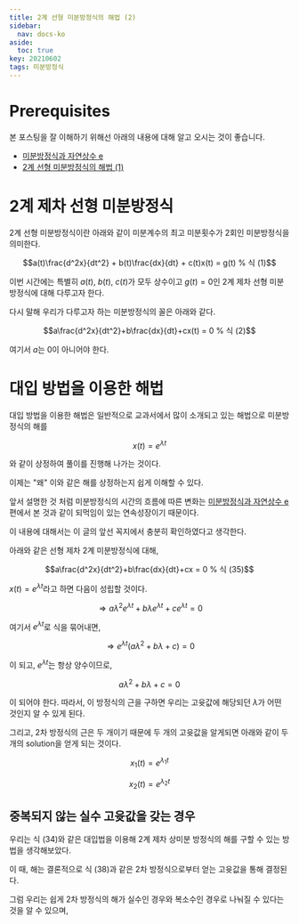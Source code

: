 ```yaml
---
title: 2계 선형 미분방정식의 해법 (2)
sidebar:
  nav: docs-ko
aside:
  toc: true
key: 20210602
tags: 미분방정식
---
```


# Prerequisites

본 포스팅을 잘 이해하기 위해선 아래의 내용에 대해 알고 오시는 것이 좋습니다.

* [미분방정식과 자연상수 e](https://angeloyeo.github.io/2021/05/05/ODE_and_natural_number_e.html)
* [2계 선형 미분방정식의 해법 (1)](https://angeloyeo.github.io/2021/05/27/second_order_ODE.html)

# 2계 제차 선형 미분방정식

2계 선형 미분방정식이란 아래와 같이 미분계수의 최고 미분횟수가 2회인 미분방정식을 의미한다.

$$a(t)\frac{d^2x}{dt^2} + b(t)\frac{dx}{dt} + c(t)x(t) = g(t) % 식 (1)$$

이번 시간에는 특별히 $a(t)$, $b(t)$, $c(t)$가 모두 상수이고 $g(t)=0$인 2계 제차 선형 미분방정식에 대해 다루고자 한다.

다시 말해 우리가 다루고자 하는 미분방정식의 꼴은 아래와 같다.

$$a\frac{d^2x}{dt^2}+b\frac{dx}{dt}+cx(t) = 0 % 식 (2)$$

여기서 $a$는 0이 아니어야 한다.

# 대입 방법을 이용한 해법

대입 방법을 이용한 해법은 일반적으로 교과서에서 많이 소개되고 있는 해법으로 미분방정식의 해를 

$$x(t) = e^{\lambda t} % 식 (34)$$

와 같이 상정하여 풀이를 진행해 나가는 것이다.

이제는 "왜" 이와 같은 해를 상정하는지 쉽게 이해할 수 있다. 

앞서 설명한 것 처럼 미분방정식의 시간의 흐름에 따른 변화는 [미분방정식과 자연상수 e](https://angeloyeo.github.io/2021/05/05/ODE_and_natural_number_e.html) 편에서 본 것과 같이 되먹임이 있는 연속성장이기 때문이다.

이 내용에 대해서는 이 글의 앞선 꼭지에서 충분히 확인하였다고 생각한다.

아래와 같은 선형 제차 2계 미분방정식에 대해,

$$a\frac{d^2x}{dt^2}+b\frac{dx}{dt}+cx = 0 % 식 (35)$$

$x(t) = e^{\lambda t}$라고 하면 다음이 성립할 것이다.

$$\Rightarrow a\lambda^2 e^{\lambda t} + b \lambda e^{\lambda t} + c e^{\lambda t} = 0 % 식 (36)$$

여기서 $e^{\lambda t}$로 식을 묶어내면,

$$\Rightarrow e^{\lambda t}(a\lambda^2+b\lambda + c)=0 % 식 (37)$$

이 되고, $e^{\lambda t}$는 항상 양수이므로,

$$a\lambda^2+b\lambda + c=0 % 식 (38)$$

이 되어야 한다. 따라서, 이 방정식의 근을 구하면 우리는 고윳값에 해당되던 $\lambda$가 어떤 것인지 알 수 있게 된다.

그리고, 2차 방정식의 근은 두 개이기 때문에 두 개의 고윳값을 알게되면 아래와 같이 두 개의 solution을 얻게 되는 것이다.

$$x_1(t)=e^{\lambda_1 t} % 식 (39)$$

$$x_2(t)=e^{\lambda_2 t} % 식 (40)$$

## 중복되지 않는 실수 고윳값을 갖는 경우

우리는 식 (34)와 같은 대입법을 이용해 2계 제차 상미분 방정식의 해를 구할 수 있는 방법을 생각해보았다.

이 때, 해는 결론적으로 식 (38)과 같은 2차 방정식으로부터 얻는 고윳값을 통해 결정된다.

그럼 우리는 쉽게 2차 방정식의 해가 실수인 경우와 복소수인 경우로 나눠질 수 있다는 것을 알 수 있으며, 